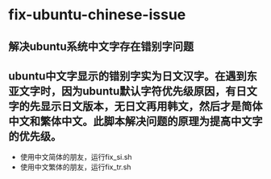 # fix-ubuntu-chinese-issue
解决ubuntu系统中文字存在错别字问题
---
ubuntu中文字显示的错别字实为日文汉字。在遇到东亚文字时，因为ubuntu默认字符优先级原因，有日文字的先显示日文版本，无日文再用韩文，然后才是简体中文和繁体中文。此脚本解决问题的原理为提高中文字的优先级。
---
 - 使用中文简体的朋友，运行fix_si.sh
 - 使用中文繁体的朋友，运行fix_tr.sh
